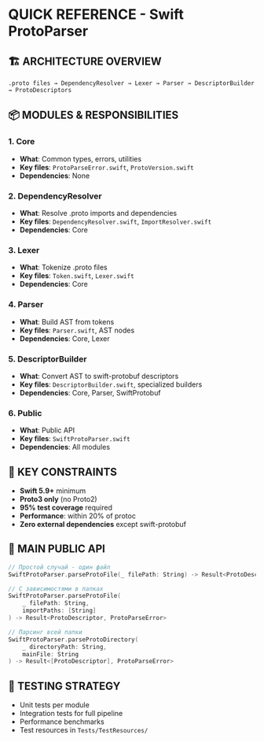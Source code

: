 # QUICK REFERENCE - Swift ProtoParser

## 🏗️ ARCHITECTURE OVERVIEW
```
.proto files → DependencyResolver → Lexer → Parser → DescriptorBuilder → ProtoDescriptors
```

## 📦 MODULES & RESPONSIBILITIES

### 1. Core
- **What**: Common types, errors, utilities
- **Key files**: `ProtoParseError.swift`, `ProtoVersion.swift`
- **Dependencies**: None

### 2. DependencyResolver  
- **What**: Resolve .proto imports and dependencies
- **Key files**: `DependencyResolver.swift`, `ImportResolver.swift`
- **Dependencies**: Core

### 3. Lexer
- **What**: Tokenize .proto files
- **Key files**: `Token.swift`, `Lexer.swift`
- **Dependencies**: Core

### 4. Parser
- **What**: Build AST from tokens
- **Key files**: `Parser.swift`, AST nodes
- **Dependencies**: Core, Lexer

### 5. DescriptorBuilder
- **What**: Convert AST to swift-protobuf descriptors
- **Key files**: `DescriptorBuilder.swift`, specialized builders
- **Dependencies**: Core, Parser, SwiftProtobuf

### 6. Public
- **What**: Public API
- **Key files**: `SwiftProtoParser.swift`
- **Dependencies**: All modules

## 🎯 KEY CONSTRAINTS
- **Swift 5.9+** minimum
- **Proto3 only** (no Proto2)
- **95% test coverage** required
- **Performance**: within 20% of protoc
- **Zero external dependencies** except swift-protobuf

## 🔧 MAIN PUBLIC API
```swift
// Простой случай - один файл
SwiftProtoParser.parseProtoFile(_ filePath: String) -> Result<ProtoDescriptor, ProtoParseError>

// С зависимостями в папках
SwiftProtoParser.parseProtoFile(
    _ filePath: String,
    importPaths: [String]
) -> Result<ProtoDescriptor, ProtoParseError>

// Парсинг всей папки
SwiftProtoParser.parseProtoDirectory(
    _ directoryPath: String,
    mainFile: String
) -> Result<[ProtoDescriptor], ProtoParseError>
```

## 🧪 TESTING STRATEGY
- Unit tests per module
- Integration tests for full pipeline
- Performance benchmarks
- Test resources in `Tests/TestResources/`
